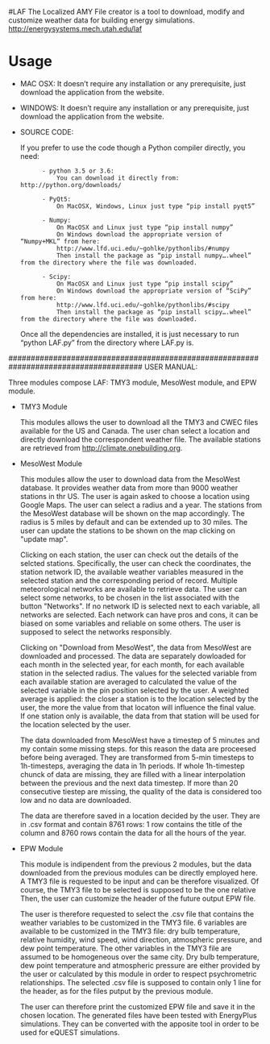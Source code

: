 #LAF
The Localized AMY File creator is a tool to download, modify and customize weather data for building energy simulations.
http://energysystems.mech.utah.edu/laf

# Usage
- MAC OSX: 
	It doesn’t require any installation or any prerequisite, just download the application from the website.
	
- WINDOWS:
	It doesn’t require any installation or any prerequisite, just download the application from the website.

- SOURCE CODE:

	If you prefer to use the code though a Python compiler directly, you need:
	
			- python 3.5 or 3.6:
				You can download it directly from: http://python.org/downloads/
				
			- PyQt5:
				On MacOSX, Windows, Linux just type “pip install pyqt5”
				
			- Numpy: 
				On MacOSX and Linux just type “pip install numpy”
				On Windows download the appropriate version of “Numpy+MKL” from here:
				http://www.lfd.uci.edu/~gohlke/pythonlibs/#numpy
				Then install the package as “pip install numpy….wheel” from the directory where the file was downloaded.
				
			- Scipy: 
				On MacOSX and Linux just type “pip install scipy”
				On Windows download the appropriate version of “SciPy” from here: 
				http://www.lfd.uci.edu/~gohlke/pythonlibs/#scipy
				Then install the package as “pip install scipy….wheel” from the directory where the file was downloaded.
	
	Once all the dependencies are installed, it is just necessary to run “python LAF.py” from the directory where LAF.py is.



######################################################################################
USER MANUAL:

Three modules compose LAF: TMY3 module, MesoWest module, and EPW module.


- TMY3 Module

	This modules allows the user to download all the TMY3 and CWEC files available for the US and Canada.
	The user chan select a location and directly download the correspondent weather file.
	The available stations are retrieved from http://climate.onebuilding.org.


- MesoWest Module

	This modules allow the user to download data from the MesoWest database. It provides weather data from more than 9000 weather 		stations in thr US.
	The user is again asked to choose a location using Google Maps. The user can select a radius and a year. The stations from the 		MesoWest database will be shown on the map accordingly.
	The radius is 5 miles by default and can be extended up to 30 miles.
	The user can update the stations to be shown on the map clicking on "update map".
	
	Clicking on each station, the user can check out the details of the selcted stations. Specifically, the user can check the 		coordinates, the station network ID, the available weather variables measured in the selected station and the corresponding period 	of record.
	Multiple meteorological networks are available to retrieve data. The user can select some networks, to be chosen in the list 		associated with the button "Networks". If no network ID is selected next to each variable, all networks are selected.
	Each network can have pros and cons, it can be biased on some variables and reliable on some others. The user is supposed to 		select the networks responsibly. 
	
	Clicking on "Download from MesoWest", the data from MesoWest are downloaded and processed.
	The data are separately dowloaded for each month in the selected year, for each month, for each available station in the selected 	radius. The values for the selected variable from each available station are averaged to calculated the value of the selected 		variable in the pin position selected by the user. A weighted average is applied: the closer a station is to the location selected 	by the user, the more the value from that locaton will influence the final value.
	If one station only is available, the data from that station will be used for the location selected by the user.

	The data downloaded from MesoWest have a timestep of 5 minutes and my contain some missing steps. for this reason the data are 		proceesed before being averaged. They are transformed from 5-min timesteps to 1h-timesteps, averaging the data in 1h periods. If 	whole 1h-timestep chunck of data are missing, they are filled with a linear interpolation between the previous and the next data 	timestep. If more than 20 consecutive tiestep are missing, the quality of the data is considered too low and no data are 		downloaded.

	The data are therefore saved in a location decided by the user. They are in .csv format and contain 8761 rows: 1 row contains the 	title of the column and 8760 rows contain the data for all the hours of the year.
	
	
- EPW Module

	This module is indipendent from the previous 2 modules, but the data downloaded from the previous modules can be directly employed 	here.
	A TMY3 file is requested to be input and can be therefore visualized. Of course, the TMY3 file to be selected is supposed to be 	the one relative  
	Then, the user can customize the header of the future output EPW file.

	The user is therefore requested to select the .csv file that contains the weather variables to be customized in the TMY3 file.
	6 variables are available to be customized in the TMY3 file: dry bulb temperature, relative humidity, wind speed, wind direction, 	atmospheric pressure, and dew point temperature. The other variables in the TMY3 file are assumed to be homogeneous over the same 	city.
	Dry bulb temperature, dew point temperature and atmospheric pressure are either provided by the user or calculated by this module 	in order to respect psychrometric relationships.
	The selected .csv file is supposed to contain only 1 line for the header, as for the files putput by the previous module.

	The user can therefore print the customized EPW file and save it in the chosen location.
	The generated files have been tested with EnergyPlus simulations. They can be converted with the apposite tool in order to be used 	for eQUEST simulations.


